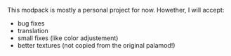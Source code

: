 This modpack is mostly a personal project for now.
Howether, I will accept:
- bug fixes
- translation
- small fixes (like color adjustement)
- better textures (not copied from the original palamod!)
